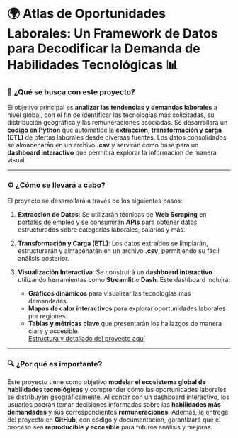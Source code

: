 # 🌍 Atlas de Oportunidades Laborales: Un Framework de Datos para Decodificar la Demanda de Habilidades Tecnológicas 📊
### 🎯 **¿Qué se busca con este proyecto?**

El objetivo principal es **analizar las tendencias y demandas laborales** a nivel global, con el fin de identificar las tecnologías más solicitadas, su distribución geográfica y las remuneraciones asociadas. Se desarrollará un **código en Python** que automatice la **extracción, transformación y carga (ETL)** de ofertas laborales desde diversas fuentes. Los datos consolidados se almacenarán en un archivo **.csv** y servirán como base para un **dashboard interactivo** que permitirá explorar la información de manera visual.

---

### ⚙️ **¿Cómo se llevará a cabo?**

El proyecto se desarrollará a través de los siguientes pasos:

1. **Extracción de Datos**: Se utilizarán técnicas de **Web Scraping** en portales de empleo y se consumirán **APIs** para obtener datos estructurados sobre categorías laborales, salarios y más.

2. **Transformación y Carga (ETL)**: Los datos extraídos se limpiarán, estructurarán y almacenarán en un archivo **.csv**, permitiendo su fácil análisis posterior.

3. **Visualización Interactiva**: Se construirá un **dashboard interactivo** utilizando herramientas como **Streamlit** o **Dash**. Este dashboard incluirá:

   * **Gráficos dinámicos** para visualizar las tecnologías más demandadas.
   * **Mapas de calor interactivos** para explorar oportunidades laborales por regiones.
   * **Tablas y métricas clave** que presentarán los hallazgos de manera clara y accesible.
<br>[Estructura y detallado del proyecto aquí](https://github.com/andrwxl/Trabajo-Final-Lp2-/blob/main/Estructura-Detallada.md)
---

### 🔍 **¿Por qué es importante?**

Este proyecto tiene como objetivo **modelar el ecosistema global de habilidades tecnológicas** y comprender cómo las oportunidades laborales se distribuyen geográficamente. Al contar con un dashboard interactivo, los usuarios podrán tomar decisiones informadas sobre las **habilidades más demandadas** y sus correspondientes **remuneraciones**. Además, la entrega del proyecto en **GitHub**, con código y documentación, garantizará que el proceso sea **reproducible y accesible** para futuros análisis y mejoras.
